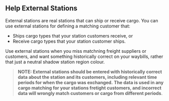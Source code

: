 ﻿## Help External Stations
External stations are real stations that can ship or receive cargo.
You can use external stations for defining a matching customer that:
- Ships cargo types that your station customers receive, or
- Receive cargo types that your station customer ships.

Use external stations when you miss matchning freight suppliers or customers, and want something historically correct on your waybills, 
rather that just a neutral shadow station region colour.

> **NOTE: External stations should be entered with historically correct data
about the station and its customers, including relevant time periods for when the cargo was exchanged.**
**The data is used in any cargo matching for your stations fretight customers,
and incorrect data will wrongly match customers or cargo from different periods**.